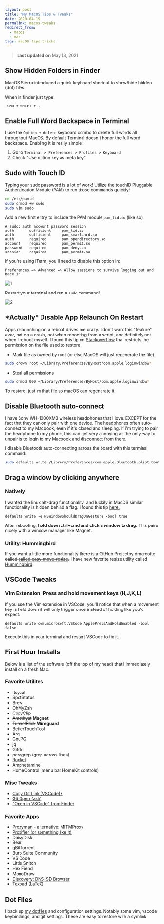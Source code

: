 ```yaml
---
layout: post
title: "My MacOS Tips & Tweaks"
date: 2020-04-19
permalink: macos-tweaks
redirect_from:
  - macos
  - mac
tags: macOS tips-tricks
---
```


> **Last updated on** May 13, 2021


## Show Hidden Folders in Finder

MacOS Sierra introduced a quick keyboard shortcut to show/hide hidden (dot) files.  

When in finder just type:

```
 CMD + SHIFT + .
```

## Enable Full Word Backspace in Terminal

I use the `Option + delete` keyboard combo to delete full words all throughout MacOS.  By default Terminal doesn't honor the full word backspace.  Enabling it is really simple:

1. Go to `Terminal > Preferences > Profiles > Keyboard`
2. Check "Use option key as meta key"

## Sudo with Touch ID

Typing your sudo password is a lot of work! Utilize the touchID Pluggable Authentication Module (PAM) to run those commands quickly!

```bash
cd /etc/pam.d
sudo chmod +w sudo
sudo vim sudo
```

Add a new first entry to include the PAM module `pam_tid.so` (like so):

```
# sudo: auth account password session
auth       sufficient     pam_tid.so
auth       sufficient     pam_smartcard.so
auth       required       pam_opendirectory.so
account    required       pam_permit.so
password   required       pam_deny.so
session    required       pam_permit.so
```

If you're using iTerm, you'll need to disable this option in:

`Preferences => Advanced => Allow sessions to survive logging out and back in`

![1]({{site.url}}/assets/resources-macos-tweaks/1.png)

Restart your terminal and run a `sudo` command!

![2]({{site.url}}/assets/resources-macos-tweaks/2.png)

## \*Actually\* Disable App Relaunch On Restart

Apps relaunching on a reboot drives me crazy. I don't want this "feature" _ever_, not on a crash, not when rebooting from a script, and definitely not when I reboot myself. I found this tip on [Stackoverflow](https://apple.stackexchange.com/questions/129327/avoiding-all-apps-reopening-when-os-x-crashes) that restricts the permission on the file used to restore.

- Mark file as owned by root (or else MacOS will just regenerate the file)

```bash
sudo chown root ~/Library/Preferences/ByHost/com.apple.loginwindow*
```

- Steal all permissions

```bash
sudo chmod 000 ~/Library/Preferences/ByHost/com.apple.loginwindow*
```

To restore, just `rm` that file so macOS can regenerate it.

## Disable Bluetooth auto-connect

I have Sony WH-1000XM3 wireless headphones that I love, EXCEPT for the fact that they can only pair with one device.  The headphones often auto-connect to my Macbook, even if it's closed and sleeping. If i'm trying to pair the headphone to my phone, this can get very annoying as the only way to unpair is to login to my Macbook and disconnect from there.

I disable Bluetooth auto-connecting across the board with this terminal command:

```bash
sudo defaults write /Library/Preferences/com.apple.Bluetooth.plist DontPageAudioDevices 1
```

## Drag a window by clicking anywhere

### Natively

I wanted the linux alt-drag functionality, and luckily in MacOS similar functionality is hidden behind a flag.  I found this tip [here.](https://www.mackungfu.org/UsabilityhackClickdraganywhereinmacOSwindowstomovethem)

```
defaults write -g NSWindowShouldDragOnGesture -bool true
```

After rebooting, **hold down ctrl+cmd and click a window to drag**.  This pairs nicely with a window manager like Magnet.

### Utility: Hummingbird

~~If you want a little more functionality there is a GitHub Projectby dmarcotte called [called easy-move-resize](https://github.com/dmarcotte/easy-move-resize).~~
I have new favorite resize utility called [Hummingbird](https://github.com/finestructure/Hummingbird).

## VSCode Tweaks

### Vim Extension: Press and hold movement keys (H,J,K,L)

If you use the Vim extension in VSCode, you'll notice that when a movement key is held down it will only trigger once instead of holding like you'd expect.  

```
defaults write com.microsoft.VSCode ApplePressAndHoldEnabled -bool false
```

Execute this in your terminal and restart VSCode to fix it.


## First Hour Installs

Below is a list of the software (off the top of my head) that I immediately install on a fresh Mac.

### Favorite Utilites

- Itsycal
- SpotStatus
- Brew
- OhMyZsh
- CopyClip
- ~~Amethyst~~ **Magnet**
- ~~TunnelBlick~~ **Wireguard**
- BetterTouchTool
- Arq
- GnuPG
- jq
- Gifski
- pcregrep (grep across lines)
- [Rocket](https://matthewpalmer.net/rocket/)
- Amphetamine
- HomeControl (menu bar HomeKit controls)

### Misc Tweaks
-  [Copy Git Link (VSCode)](https://marketplace.visualstudio.com/items?itemName=reduckted.vscode-gitweblinks)[*](https://github.com/joshspicer/vscode-gitweblinks)
- [Git Open (zsh)](https://github.com/paulirish/git-open)
- ["Open in VSCode" from Finder](https://www.jimbobbennett.io/open-anything-in-vs-code-using-a-macos-quick-action/)

### Favorite Apps

- [Proxyman](https://proxyman.io) - alternative: MITMProxy
- [Proxifier (or something like it)](http://proxifier.com/)
- DaisyDisk
- Bear
- qBitTorrent
- Burp Suite Community
- VS Code
- Little Snitch
- Hex Fiend
- MonoDraw
- [Discovery: DNS-SD Browser](https://apps.apple.com/us/app/discovery-dns-sd-browser/id1381004916?mt=12)
- Texpad (LaTeX)

## Dot Files

I back up [my dotfiles](https://github.com/joshspicer/dotfiles) and configuration settings. Notably some vim, vscode keybindings, and git settings. These are easy to restore with a symlink.
